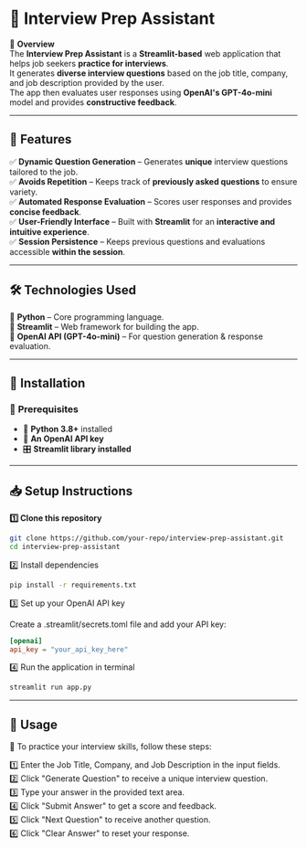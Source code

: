 # 🎤 Interview Prep Assistant

📌 **Overview**  
The **Interview Prep Assistant** is a **Streamlit-based** web application that helps job seekers **practice for interviews**.  
It generates **diverse interview questions** based on the job title, company, and job description provided by the user.  
The app then evaluates user responses using **OpenAI's GPT-4o-mini** model and provides **constructive feedback**.  

---

## 🚀 Features  
✅ **Dynamic Question Generation** – Generates **unique** interview questions tailored to the job.  
✅ **Avoids Repetition** – Keeps track of **previously asked questions** to ensure variety.  
✅ **Automated Response Evaluation** – Scores user responses and provides **concise feedback**.  
✅ **User-Friendly Interface** – Built with **Streamlit** for an **interactive and intuitive experience**.  
✅ **Session Persistence** – Keeps previous questions and evaluations accessible **within the session**.  

---

## 🛠 Technologies Used  
🔹 **Python** – Core programming language.  
🔹 **Streamlit** – Web framework for building the app.  
🔹 **OpenAI API (GPT-4o-mini)** – For question generation & response evaluation.  

---

## 🔧 Installation  

### 📌 **Prerequisites**  
- 🐍 **Python 3.8+** installed  
- 🔑 **An OpenAI API key**  
- 🎛️ **Streamlit library installed**  

---

## 📥 **Setup Instructions**  

**1️⃣ Clone this repository**  
```sh
git clone https://github.com/your-repo/interview-prep-assistant.git
cd interview-prep-assistant
```
2️⃣ Install dependencies
```sh
pip install -r requirements.txt
```
3️⃣ Set up your OpenAI API key

Create a .streamlit/secrets.toml file and add your API key:

```toml
[openai]
api_key = "your_api_key_here"
```
4️⃣ Run the application in terminal
```sh
streamlit run app.py
```
---

## 🎯 Usage

📌 To practice your interview skills, follow these steps:

1️⃣ Enter the Job Title, Company, and Job Description in the input fields.  
2️⃣ Click "Generate Question" to receive a unique interview question.  
3️⃣ Type your answer in the provided text area.  
4️⃣ Click "Submit Answer" to get a score and feedback.  
5️⃣ Click "Next Question" to receive another question.  
6️⃣ Click "Clear Answer" to reset your response.  
